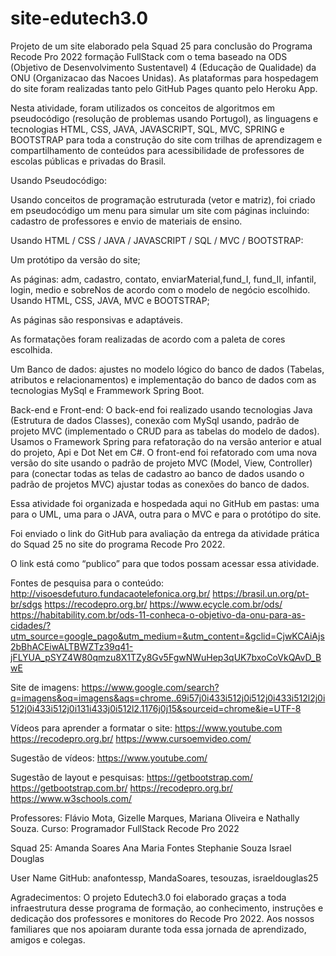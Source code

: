 # site-edutech3.0 
Projeto de um site elaborado pela Squad 25 para conclusão do Programa Recode Pro 2022 formação FullStack com o tema baseado na ODS (Objetivo de Desenvolvimento Sustentavel) 4 (Educação de Qualidade) da ONU (Organizacao das Nacoes Unidas). As plataformas para hospedagem do site foram realizadas tanto pelo GitHub Pages quanto pelo Heroku App.

Nesta atividade, foram utilizados os conceitos de algoritmos em pseudocódigo (resolução de problemas usando Portugol), as linguagens e tecnologias HTML, CSS, JAVA, JAVASCRIPT, SQL, MVC, SPRING e BOOTSTRAP para toda a construção do site com trilhas de aprendizagem e compartilhamento de conteúdos para acessibilidade de professores de escolas públicas e privadas do Brasil.

Usando Pseudocódigo:

Usando conceitos de programação estruturada (vetor e matriz), foi criado em pseudocódigo um menu para simular um site com páginas incluindo: cadastro de professores e envio de materiais de ensino.

Usando HTML / CSS / JAVA / JAVASCRIPT / SQL / MVC / BOOTSTRAP:

Um protótipo da versão do site;

As páginas: adm, cadastro, contato, enviarMaterial,fund_I, fund_II, infantil, login, medio e sobreNos de acordo com o modelo de negócio escolhido. Usando HTML, CSS, JAVA, MVC e BOOTSTRAP;

As páginas são responsivas e adaptáveis.

As formatações foram realizadas de acordo com a paleta de cores escolhida.

Um Banco de dados: ajustes no modelo lógico do banco de dados (Tabelas, atributos e relacionamentos) e implementação do banco de dados com as tecnologias MySql e Frammework Spring Boot.

Back-end e Front-end: 
O back-end foi realizado usando tecnologias Java (Estrutura de dados Classes), conexão com MySql usando, padrão de projeto MVC (implementado o CRUD para as tabelas do modelo de dados). Usamos o Framework Spring para refatoração do na versão anterior e atual do projeto, Api e Dot Net em C#.
O front-end foi refatorado com uma nova versão do site usando o padrão de projeto MVC (Model, View, Controller) para (conectar todas as telas de cadastro ao banco de dados usando o padrão de projetos MVC) ajustar todas as conexões do banco de dados.

Essa atividade foi organizada e hospedada aqui no GitHub em pastas: uma para o UML, uma para o JAVA, outra para o MVC e para o protótipo do site.

Foi enviado o link do GitHub para avaliação da entrega da atividade prática do Squad 25 no site do programa Recode Pro 2022.

O link está como “publico” para que todos possam acessar essa atividade.

Fontes de pesquisa para o conteúdo: 
http://visoesdefuturo.fundacaotelefonica.org.br/
https://brasil.un.org/pt-br/sdgs
https://recodepro.org.br/
https://www.ecycle.com.br/ods/
https://habitability.com.br/ods-11-conheca-o-objetivo-da-onu-para-as-cidades/?utm_source=google_pago&utm_medium=&utm_content=&gclid=CjwKCAiAjs2bBhACEiwALTBWZTz39q41-jFLYUA_pSYZ4W80qmzu8X1TZy8Gv5FgwNWuHep3qUK7bxoCoVkQAvD_BwE

Site de imagens:
https://www.google.com/search?q=imagens&oq=imagens&aqs=chrome..69i57j0i433i512j0i512j0i433i512l2j0i512j0i433i512j0i131i433j0i512l2.1176j0j15&sourceid=chrome&ie=UTF-8

Vídeos para aprender a formatar o site: 
https://www.youtube.com
https://recodepro.org.br/
https://www.cursoemvideo.com/

Sugestão de vídeos: 
https://www.youtube.com/

Sugestão de layout e pesquisas:
https://getbootstrap.com/
https://getbootstrap.com.br/
https://recodepro.org.br/
https://www.w3schools.com/

Professores: Flávio Mota, Gizelle Marques, Mariana Oliveira e Nathally Souza.
Curso: Programador FullStack Recode Pro 2022

Squad 25:
Amanda Soares
Ana Maria Fontes
Stephanie Souza
Israel Douglas

User Name GitHub: anafontessp, MandaSoares, tesouzas, israeldouglas25

Agradecimentos:
O projeto Edutech3.0 foi elaborado graças a toda infraestrutura desse programa de formação, ao conhecimento, instruções e dedicação dos professores e monitores do Recode Pro 2022. Aos nossos familiares que nos apoiaram durante toda essa jornada de aprendizado, amigos e colegas.
